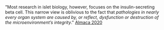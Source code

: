 "Most research in islet biology, however, focuses on the insulin-secreting beta cell. This narrow view is oblivious to the fact that *pathologies in nearly every organ system are caused by, or reflect, dysfunction or destruction of the microenvironment’s integrity*." [Almaca 2020](https://doi.org/10.1007/s00125-020-05186-5)